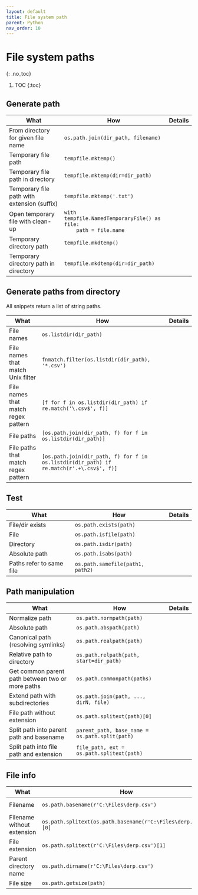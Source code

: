```yaml
---
layout: default
title: File system path
parent: Python
nav_order: 10
---
```


# File system paths
{: .no_toc}

1. TOC
{:toc}

## Generate path

| What | How | Details |
|---|---|---|
| From directory for given file name | `os.path.join(dir_path, filename)` | | 
| Temporary file path | `tempfile.mktemp()` | |
| Temporary file path in directory | `tempfile.mktemp(dir=dir_path)` | |
| Temporary file path with extension (suffix) | `tempfile.mktemp('.txt')` | |
| Open temporary file with clean-up | `with tempfile.NamedTemporaryFile() as file:`<br>`    path = file.name` | |
| Temporary directory path | `tempfile.mkdtemp()` | |
| Temporary directory path in directory | `tempfile.mkdtemp(dir=dir_path)` | |

## Generate paths from directory
All snippets return a list of string paths.

| What | How | Details |
|---|---|---|
| File names | `os.listdir(dir_path)` | |
| File names that match Unix filter | `fnmatch.filter(os.listdir(dir_path), '*.csv')` | |
| File names that match regex pattern | `[f for f in os.listdir(dir_path) if re.match('\.csv$', f)]` | |
| File paths | `[os.path.join(dir_path, f) for f in os.listdir(dir_path)]` | |
| File paths that match regex pattern | `[os.path.join(dir_path, f) for f in os.listdir(dir_path) if re.match(r'.+\.csv$', f)]` | |

## Test

| What | How | Details |
|---|---|---|
| File/dir exists | `os.path.exists(path)` | |
| File | `os.path.isfile(path)` | |
| Directory | `os.path.isdir(path)` | |
| Absolute path | `os.path.isabs(path)` | |
| Paths refer to same file | `os.path.samefile(path1, path2)` | |

## Path manipulation

| What | How | Details |
|---|---|---|
| Normalize path | `os.path.normpath(path)` | |
| Absolute path | `os.path.abspath(path)` | |
| Canonical path (resolving symlinks) | `os.path.realpath(path)` | |
| Relative path to directory | `os.path.relpath(path, start=dir_path)` | |
| Get common parent path between two or more paths | `os.path.commonpath(paths)` | |
| Extend path with subdirectories | `os.path.join(path, ..., dirN, file)` | |
| File path without extension | `os.path.splitext(path)[0]` | |
| Split path into parent path and basename | `parent_path, base_name = os.path.split(path)` | |
| Split path into file path and extension | `file_path, ext = os.path.splitext(path)` | |

## File info

| What | How | Details |
|---|---|---|
| Filename | `os.path.basename(r'C:\Files\derp.csv')` | Returns `derp.csv` |
| Filename without extension | `os.path.splitext(os.path.basename(r'C:\Files\derp.csv'))[0]` | Returns `derp` |
| File extension | `os.path.splitext(r'C:\Files\derp.csv')[1]` | Returns `.csv` |
| Parent directory name | `os.path.dirname(r'C:\Files\derp.csv')` | Returns `Files` |
| File size | `os.path.getsize(path)` | |
